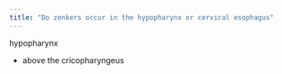 ```yaml
---
title: "Do zenkers occur in the hypopharynx or cervical esophagus"
---
```

hypopharynx
- above the cricopharyngeus

